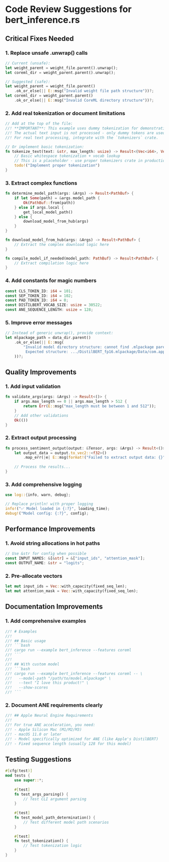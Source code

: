 # Code Review Suggestions for bert_inference.rs

## Critical Fixes Needed

### 1. Replace unsafe .unwrap() calls

```rust
// Current (unsafe):
let weight_parent = weight_file.parent().unwrap();
let coreml_dir = weight_parent.parent().unwrap();

// Suggested (safe):
let weight_parent = weight_file.parent()
    .ok_or_else(|| E::msg("Invalid weight file path structure"))?;
let coreml_dir = weight_parent.parent()
    .ok_or_else(|| E::msg("Invalid CoreML directory structure"))?;
```

### 2. Add real tokenization or document limitations

```rust
// Add at the top of the file:
//! **IMPORTANT**: This example uses dummy tokenization for demonstration.
//! The actual text input is not processed - only dummy tokens are used.
//! For real text processing, integrate with the `tokenizers` crate.

// Or implement basic tokenization:
fn tokenize_text(text: &str, max_length: usize) -> Result<(Vec<i64>, Vec<i64>)> {
    // Basic whitespace tokenization + vocab lookup
    // This is a placeholder - use proper tokenizers crate in production
    todo!("Implement proper tokenization")
}
```

### 3. Extract complex functions

```rust
fn determine_model_path(args: &Args) -> Result<PathBuf> {
    if let Some(path) = &args.model_path {
        Ok(PathBuf::from(path))
    } else if args.local {
        get_local_model_path()
    } else {
        download_model_from_hub(args)
    }
}

fn download_model_from_hub(args: &Args) -> Result<PathBuf> {
    // Extract the complex download logic here
}

fn compile_model_if_needed(model_path: PathBuf) -> Result<PathBuf> {
    // Extract compilation logic here  
}
```

### 4. Add constants for magic numbers

```rust
const CLS_TOKEN_ID: i64 = 101;
const SEP_TOKEN_ID: i64 = 102;
const PAD_TOKEN_ID: i64 = 0;
const DISTILBERT_VOCAB_SIZE: usize = 30522;
const ANE_SEQUENCE_LENGTH: usize = 128;
```

### 5. Improve error messages

```rust
// Instead of generic unwrap(), provide context:
let mlpackage_path = data_dir.parent()
    .ok_or_else(|| E::msg(
        "Invalid model directory structure: cannot find .mlpackage parent directory. \
         Expected structure: .../DistilBERT_fp16.mlpackage/Data/com.apple.CoreML/weights/"
    ))?;
```

## Quality Improvements

### 1. Add input validation

```rust
fn validate_args(args: &Args) -> Result<()> {
    if args.max_length == 0 || args.max_length > 512 {
        return Err(E::msg("max_length must be between 1 and 512"));
    }
    // Add other validations
    Ok(())
}
```

### 2. Extract output processing

```rust
fn process_sentiment_output(output: &Tensor, args: &Args) -> Result<()> {
    let output_data = output.to_vec2::<f32>()
        .map_err(|e| E::msg(format!("Failed to extract output data: {}", e)))?;
    
    // Process the results...
}
```

### 3. Add comprehensive logging

```rust
use log::{info, warn, debug};

// Replace println! with proper logging
info!("✅ Model loaded in {:?}", loading_time);
debug!("Model config: {:?}", config);
```

## Performance Improvements

### 1. Avoid string allocations in hot paths

```rust
// Use &str for config when possible
const INPUT_NAMES: &[&str] = &["input_ids", "attention_mask"];
const OUTPUT_NAME: &str = "logits";
```

### 2. Pre-allocate vectors

```rust
let mut input_ids = Vec::with_capacity(fixed_seq_len);
let mut attention_mask = Vec::with_capacity(fixed_seq_len);
```

## Documentation Improvements

### 1. Add comprehensive examples

```rust
//! # Examples
//! 
//! ## Basic usage
//! ```bash
//! cargo run --example bert_inference --features coreml
//! ```
//! 
//! ## With custom model
//! ```bash  
//! cargo run --example bert_inference --features coreml -- \
//!   --model-path "/path/to/model.mlpackage" \
//!   --text "I love this product!" \
//!   --show-scores
//! ```
```

### 2. Document ANE requirements clearly

```rust
//! ## Apple Neural Engine Requirements
//! 
//! For true ANE acceleration, you need:
//! - Apple Silicon Mac (M1/M2/M3)
//! - macOS 11.0 or later  
//! - Model specifically optimized for ANE (like Apple's DistilBERT)
//! - Fixed sequence length (usually 128 for this model)
```

## Testing Suggestions

```rust
#[cfg(test)]
mod tests {
    use super::*;
    
    #[test]
    fn test_args_parsing() {
        // Test CLI argument parsing
    }
    
    #[test]
    fn test_model_path_determination() {
        // Test different model path scenarios
    }
    
    #[test] 
    fn test_tokenization() {
        // Test tokenization logic
    }
}
```